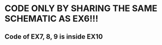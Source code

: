 <h1>CODE ONLY BY SHARING THE SAME SCHEMATIC AS EX6!!!</h1>
<h2>Code of EX7, 8, 9 is inside EX10</h2>
